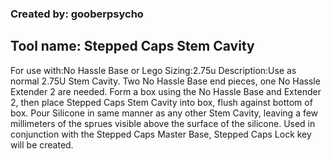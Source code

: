 ### Created by: gooberpsycho
## Tool name: Stepped Caps Stem Cavity
For use with:No Hassle Base or Lego
Sizing:2.75u
Description:Use as normal 2.75U Stem Cavity. Two No Hassle Base end pieces, one No Hassle Extender 2 are needed.
Form a box using the No Hassle Base and Extender 2, then place Stepped Caps Stem Cavity into box, flush against bottom of box.
Pour Silicone in same manner as any other Stem Cavity, leaving a few millimeters of the sprues visible above the surface of the silicone. Used in conjunction with the Stepped Caps Master Base, Stepped Caps Lock key will be created.

